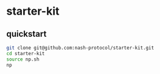 # starter-kit

## quickstart

```bash
git clone git@github.com:nash-protocol/starter-kit.git 
cd starter-kit 
source np.sh 
np
```
